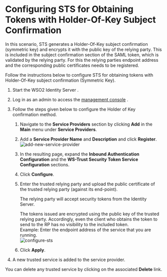# Configuring STS for Obtaining Tokens with Holder-Of-Key Subject Confirmation

In this scenario, STS generates a Holder-Of-Key subject confirmation
(symmetric key) and encrypts it with the public key of the relying
party. This is included in the subject confirmation section of the SAML
token, which is validated by the relying party. For this the relying
parties endpoint address and the corresponding public certificates needs
to be registered.

Follow the instructions below to configure STS for obtaining tokens with
Holder-Of-Key subject confirmation (Symmetric Key).

1.  Start the WSO2 Identity Server .
2.  Log in as an admin to access the [management
    console](../../setup/getting-started-with-the-management-console) .
3.  Follow the steps given below to configure the Holder of Key
    confirmation method.  
    1.  Navigate to the **Service Providers** section by clicking
        **Add** in the **Main** menu under **Service Providers**.
    2.  Add a **Service Provider Name** and **Description** and click
        **Register**.  
        ![add-new-service-provider](../../assets/img/tutorials/add-new-service-provider.png)
    3.  In the resulting page, expand the **Inbound Authentication
        Configuration** and the **WS-Trust Security Token Service
        Configuration** sections.
    4.  Click **Configure**.
    5.  Enter the trusted relying party and upload the public
        certificate of the trusted relying party (against its
        end-point).

        The relying party will accept security tokens from the Identity
        Server.

        The tokens issued are encrypted using the public key of the
        trusted relying party. Accordingly, even the client who obtains
        the token to send to the RP has no visibility to the included
        token.  
        Example: Enter the endpoint address of the service that you are
        running.  
        ![configure-sts](../../assets/img/tutorials/configure-sts.png)

    6.  Click **Apply**.

4.  A new trusted service is added to the service provider.

You can delete any trusted service by clicking on the associated
**Delete** link.
